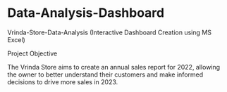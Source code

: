 # Data-Analysis-Dashboard
Vrinda-Store-Data-Analysis (Interactive Dashboard Creation using MS Excel)



Project Objective 

The Vrinda Store aims to create an annual sales report for 2022, allowing the owner to better understand their customers and make informed decisions to drive more sales in 2023.

